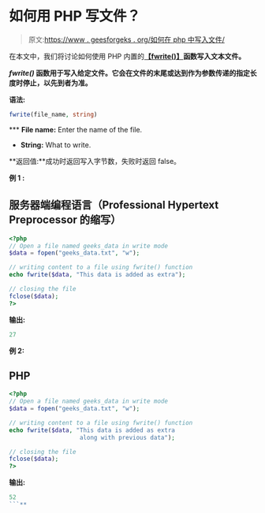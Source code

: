# 如何用 PHP 写文件？

> 原文:[https://www . geesforgeks . org/如何在 php 中写入文件/](https://www.geeksforgeeks.org/how-to-write-into-a-file-in-php/)

在本文中，我们将讨论如何使用 PHP 内置的[**【fwrite()】**](https://www.geeksforgeeks.org/php-fwrite-function/)**函数写入文本文件。**

***fwrite()* 函数用于写入给定文件。它会在文件的末尾或达到作为参数传递的指定长度时停止，以先到者为准。**

****语法:****

```php
fwrite(file_name, string)
```

 ***   **File name:** Enter the name of the file.
*   **String:** What to write.

**返回值:**成功时返回写入字节数，失败时返回 false。

**例 1 :**

## 服务器端编程语言（Professional Hypertext Preprocessor 的缩写）

```php
<?php
// Open a file named geeks_data in write mode
$data = fopen("geeks_data.txt", "w");

// writing content to a file using fwrite() function
echo fwrite($data, "This data is added as extra");

// closing the file
fclose($data);
?>
```

**输出:**

```php
27
```

**例 2:**

## PHP

```php
<?php
// Open a file named geeks_data in write mode
$data = fopen("geeks_data.txt", "w");

// writing content to a file using fwrite() function
echo fwrite($data, "This data is added as extra 
                    along with previous data");

// closing the file
fclose($data);
?>
```

**输出:**

```php
52
```**